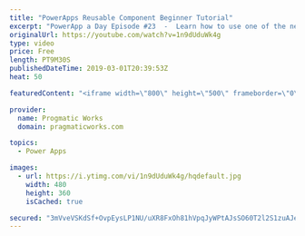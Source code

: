 ```yaml
---
title: "PowerApps Reusable Component Beginner Tutorial"
excerpt: "PowerApp a Day Episode #23  -  Learn how to use one of the newest features in PowerApps: components. In this video you'll see how to create a basic one and re-use it across multiple screens. With these components you can build logic into a component and one change pushes to all screens that use it."
originalUrl: https://youtube.com/watch?v=1n9dUduWk4g
type: video
price: Free
length: PT9M30S
publishedDateTime: 2019-03-01T20:39:53Z
heat: 50

featuredContent: "<iframe width=\"800\" height=\"500\" frameborder=\"0\" src=\"https://www.youtube.com/embed/1n9dUduWk4g\" allow=\"accelerometer; autoplay; encrypted-media; gyroscope; picture-in-picture\" allowfullscreen></iframe>"

provider:
  name: Progmatic Works
  domain: pragmaticworks.com

topics:
  - Power Apps

images:
  - url: https://i.ytimg.com/vi/1n9dUduWk4g/hqdefault.jpg
    width: 480
    height: 360
    isCached: true

secured: "3mVveVSKdSf+OvpEysLP1NU/uXR8FxOh81hVpqJyWPtAJsSO60T2l2S1zuAJeb0CKWjNWmRX1F7PpDarRQ0IKeCWJ/zcfJtwELTa6R2db6R64uutkSO55gtwdRUMrlOv4Ku9ytlzWS6UqkoN+u6zmJp1zKsP1ukfzLh5lkNoy5swwdrP11NgRkQDCsQ991bXPwLmUDvWaeLs/54CHbmUmFmqOWeEH7EVVHKUcXP4K3vEpRzy4U53Pdj8iu4g97dvEGiIQuKodcJtW+pm8tFRrC2KgvfJpPTBP70aC5kDmfyx4IhQlV9hEKqW+0xQbvSulJ6FZJPYKQTEqX3FFdCXleSuaOOSWNsf/nhlsTQwFjB0uBVIq6tOKJo4PneAZ/EfcXyugscjtURQo6oi0T4GmiEHrgOwCq0XQqe1vkZa/5k=;pkuWd03ucvpAWN8UY85MPA=="
---
```


